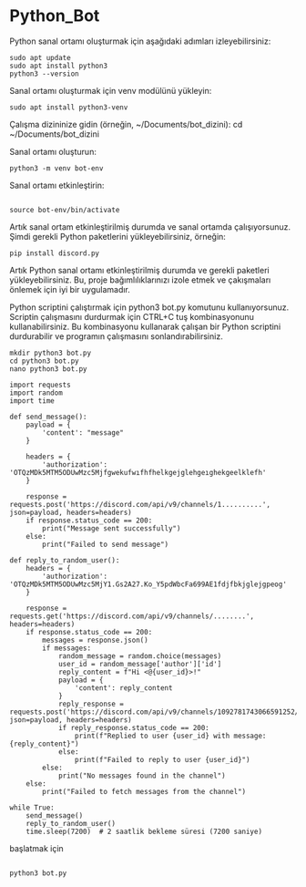 # Python_Bot

Python sanal ortamı oluşturmak için aşağıdaki adımları izleyebilirsiniz:

```
sudo apt update
sudo apt install python3
python3 --version
```

Sanal ortamı oluşturmak için venv modülünü yükleyin:

```
sudo apt install python3-venv

```


Çalışma dizininize gidin (örneğin, ~/Documents/bot_dizini):
cd ~/Documents/bot_dizini

Sanal ortamı oluşturun:

```
python3 -m venv bot-env

```

Sanal ortamı etkinleştirin:

```

source bot-env/bin/activate

```


Artık sanal ortam etkinleştirilmiş durumda ve sanal ortamda çalışıyorsunuz. Şimdi gerekli Python paketlerini yükleyebilirsiniz, örneğin:


```
pip install discord.py

```


Artık Python sanal ortamı etkinleştirilmiş durumda ve gerekli paketleri yükleyebilirsiniz. Bu, proje bağımlılıklarınızı izole etmek ve çakışmaları önlemek için iyi bir uygulamadır.

Python scriptini çalıştırmak için python3 bot.py komutunu kullanıyorsunuz. Scriptin çalışmasını durdurmak için CTRL+C tuş kombinasyonunu kullanabilirsiniz. Bu kombinasyonu kullanarak çalışan bir Python scriptini durdurabilir ve programın çalışmasını sonlandırabilirsiniz.


```
mkdir python3 bot.py      
cd python3 bot.py      
nano python3 bot.py      
```

```
import requests
import random
import time

def send_message():
    payload = {
        'content': "message"
    }

    headers = {
        'authorization': 'OTQzMDk5MTM5ODUwMzc5Mjfgwekufwıfhfhelkgejglehgeıghekgeelklefh'
    }

    response = requests.post('https://discord.com/api/v9/channels/1..........', json=payload, headers=headers)
    if response.status_code == 200:
        print("Message sent successfully")
    else:
        print("Failed to send message")

def reply_to_random_user():
    headers = {
        'authorization': 'OTQzMDk5MTM5ODUwMzc5MjY1.Gs2A27.Ko_Y5pdWbcFa699AE1fdjfbkjglejgpeog'
    }

    response = requests.get('https://discord.com/api/v9/channels/........', headers=headers)
    if response.status_code == 200:
        messages = response.json()
        if messages:
            random_message = random.choice(messages)
            user_id = random_message['author']['id']
            reply_content = f"Hi <@{user_id}>!"
            payload = {
                'content': reply_content
            }
            reply_response = requests.post('https://discord.com/api/v9/channels/1092781743066591252/messages', json=payload, headers=headers)
            if reply_response.status_code == 200:
                print(f"Replied to user {user_id} with message: {reply_content}")
            else:
                print(f"Failed to reply to user {user_id}")
        else:
            print("No messages found in the channel")
    else:
        print("Failed to fetch messages from the channel")

while True:
    send_message()
    reply_to_random_user()
    time.sleep(7200)  # 2 saatlik bekleme süresi (7200 saniye)
  ```
başlatmak için

```

python3 bot.py  

```
